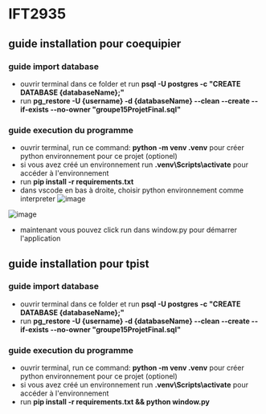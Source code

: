 # IFT2935

## guide installation pour coequipier
### guide import database
 - ouvrir terminal dans ce folder et run **psql -U postgres -c "CREATE DATABASE {databaseName};"**
 - run **pg_restore -U {username} -d {databaseName} --clean --create --if-exists --no-owner "groupe15ProjetFinal.sql"**

### guide execution du programme
 - ouvrir terminal, run ce command: **python -m venv .venv** pour créer python environnement pour ce projet (optionel)
 - si vous avez créé un environnement run **.venv\Scripts\activate** pour accéder à l'environnement
 - run **pip install -r requirements.txt**
 - dans vscode en bas à droite, choisir python environnement comme interpreter
![image](https://github.com/user-attachments/assets/d9ca204a-7975-4a09-9d81-2aa8b08e22c5)


![image](https://github.com/user-attachments/assets/1562dcda-d0f5-42a8-ad1f-bf024e0a7390)

- maintenant vous pouvez click run dans window.py pour démarrer l'application

## guide installation pour tpist
### guide import database
 - ouvrir terminal dans ce folder et run **psql -U postgres -c "CREATE DATABASE {databaseName};"**
 - run **pg_restore -U {username} -d {databaseName} --clean --create --if-exists --no-owner "groupe15ProjetFinal.sql"**
   
### guide execution du programme
 - ouvrir terminal, run ce command: **python -m venv .venv** pour créer python environnement pour ce projet (optionel)
 - si vous avez créé un environnement run **.venv\Scripts\activate** pour accéder à l'environnement
 - run **pip install -r requirements.txt && python window.py**
